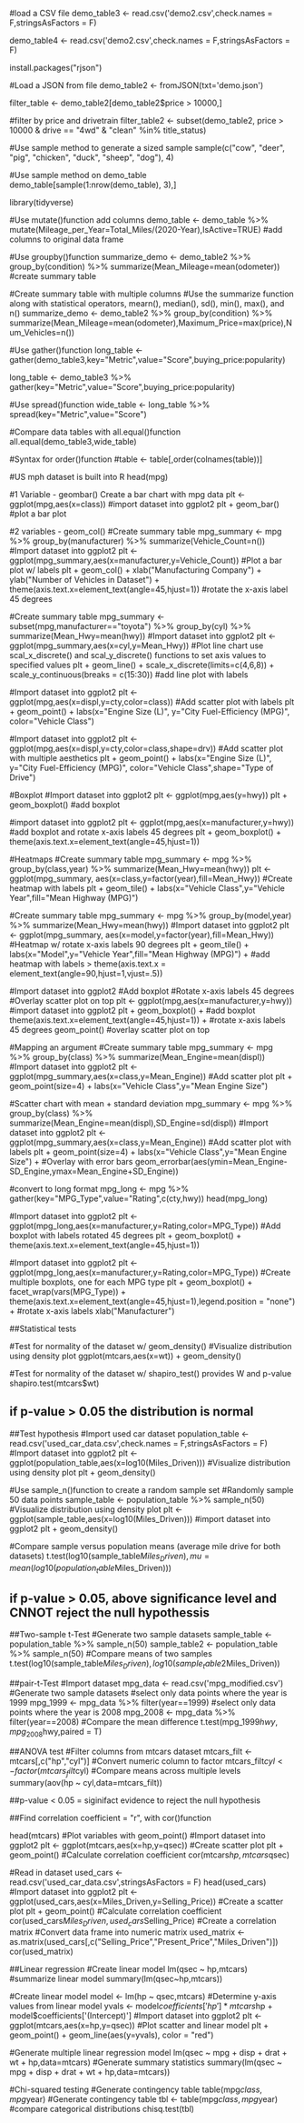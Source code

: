 #load a CSV file
demo_table3 <- read.csv('demo2.csv',check.names = F,stringsAsFactors = F)

demo_table4 <- read.csv('demo2.csv',check.names = F,stringsAsFactors = F)

install.packages("rjson")

#Load a JSON from file
demo_table2 <- fromJSON(txt='demo.json')

filter_table <- demo_table2[demo_table2$price > 10000,]

#filter by price and drivetrain
filter_table2 <- subset(demo_table2, price > 10000 & drive == "4wd" & "clean" %in% title_status) 

#Use sample method to generate a sized sample
sample(c("cow", "deer", "pig", "chicken", "duck", "sheep", "dog"), 4)

#Use sample method on demo_table
demo_table[sample(1:nrow(demo_table), 3),]

library(tidyverse)

#Use mutate()function add columns
demo_table <- demo_table %>% mutate(Mileage_per_Year=Total_Miles/(2020-Year),IsActive=TRUE) #add columns to original data frame

#Use groupby()function
summarize_demo <- demo_table2 %>% group_by(condition) %>% summarize(Mean_Mileage=mean(odometer)) #create summary table

#Create summary table with multiple columns
#Use the summarize function along with statistical operators, mearn(), median(), sd(), min(), max(), and n()
summarize_demo <- demo_table2 %>% group_by(condition) %>% summarize(Mean_Mileage=mean(odometer),Maximum_Price=max(price),Num_Vehicles=n()) 

#Use gather()function
long_table <- gather(demo_table3,key="Metric",value="Score",buying_price:popularity)


long_table <- demo_table3 %>% gather(key="Metric",value="Score",buying_price:popularity)

#Use spread()function
wide_table <- long_table %>% spread(key="Metric",value="Score")

#Compare data tables with all.equal()function
all.equal(demo_table3,wide_table)

#Syntax for order()function
#table <- table[,order(colnames(table))]

#US mph dataset is built into R 
head(mpg)

#1 Variable - geombar() Create a bar chart with mpg data 
plt <- ggplot(mpg,aes(x=class)) #import dataset into ggplot2
plt + geom_bar() #plot a bar plot

#2 variables - geom_col()
#Create summary table
mpg_summary <- mpg %>% group_by(manufacturer) %>% summarize(Vehicle_Count=n()) 
#Import dataset into ggplot2
plt <- ggplot(mpg_summary,aes(x=manufacturer,y=Vehicle_Count)) 
#Plot a bar plot w/ labels
plt + geom_col() + xlab("Manufacturing Company") + ylab("Number of Vehicles in Dataset") +
theme(axis.text.x=element_text(angle=45,hjust=1)) #rotate the x-axis label 45 degrees

#Create summary table
mpg_summary <- subset(mpg,manufacturer=="toyota") %>% group_by(cyl) %>% summarize(Mean_Hwy=mean(hwy)) 
#Import dataset into ggplot2
plt <- ggplot(mpg_summary,aes(x=cyl,y=Mean_Hwy)) 
#Plot line chart use scal_x_discrete() and scal_y_discrete() functions to set axis values to specified values
plt + geom_line() + scale_x_discrete(limits=c(4,6,8)) + scale_y_continuous(breaks = c(15:30)) #add line plot with labels

#Import dataset into ggplot2
plt <- ggplot(mpg,aes(x=displ,y=cty,color=class))
#Add scatter plot with labels
plt + geom_point() + labs(x="Engine Size (L)", y="City Fuel-Efficiency (MPG)", color="Vehicle Class") 

#Import dataset into ggplot2
plt <- ggplot(mpg,aes(x=displ,y=cty,color=class,shape=drv)) 
#Add scatter plot with multiple aesthetics
plt + geom_point() + labs(x="Engine Size (L)", y="City Fuel-Efficiency (MPG)", color="Vehicle Class",shape="Type of Drive") 

#Boxplot
#Import dataset into ggplot2
plt <- ggplot(mpg,aes(y=hwy)) 
plt + geom_boxplot() #add boxplot

#import dataset into ggplot2
plt <- ggplot(mpg,aes(x=manufacturer,y=hwy)) 
#add boxplot and rotate x-axis labels 45 degrees
plt + geom_boxplot() + theme(axis.text.x=element_text(angle=45,hjust=1)) 


#Heatmaps
#Create summary table
mpg_summary <- mpg %>% group_by(class,year) %>% summarize(Mean_Hwy=mean(hwy)) 
plt <- ggplot(mpg_summary, aes(x=class,y=factor(year),fill=Mean_Hwy))
#Create heatmap with labels 
plt + geom_tile() + labs(x="Vehicle Class",y="Vehicle 
Year",fill="Mean Highway (MPG)") 


#Create summary table
mpg_summary <- mpg %>% group_by(model,year) %>% summarize(Mean_Hwy=mean(hwy)) 
#Import dataset into ggplot2
plt <- ggplot(mpg_summary, aes(x=model,y=factor(year),fill=Mean_Hwy)) 
#Heatmap w/ rotate x-axis labels 90 degrees
plt + geom_tile() + labs(x="Model",y="Vehicle Year",fill="Mean Highway (MPG)") + #add heatmap with labels > theme(axis.text.x = element_text(angle=90,hjust=1,vjust=.5)) 

#Import dataset into ggplot2
#Add boxplot
#Rotate x-axis labels 45 degrees
#Overlay scatter plot on top
plt <- ggplot(mpg,aes(x=manufacturer,y=hwy)) #import dataset into ggplot2
plt + geom_boxplot() + #add boxplot
theme(axis.text.x=element_text(angle=45,hjust=1)) + #rotate x-axis labels 45 degrees
geom_point() #overlay scatter plot on top


#Mapping an argument
#Create summary table
mpg_summary <- mpg %>% group_by(class) %>% summarize(Mean_Engine=mean(displ))
#Import dataset into ggplot2
plt <- ggplot(mpg_summary,aes(x=class,y=Mean_Engine)) 
#Add scatter plot
plt + geom_point(size=4) + labs(x="Vehicle Class",y="Mean Engine Size") 

#Scatter chart with mean + standard deviation
mpg_summary <- mpg %>% group_by(class) %>% summarize(Mean_Engine=mean(displ),SD_Engine=sd(displ))
#Import dataset into ggplot2
plt <- ggplot(mpg_summary,aes(x=class,y=Mean_Engine)) 
#Add scatter plot with labels
plt + geom_point(size=4) + labs(x="Vehicle Class",y="Mean Engine Size") + 
#Overlay with error bars
geom_errorbar(aes(ymin=Mean_Engine-SD_Engine,ymax=Mean_Engine+SD_Engine)) 

#convert to long format
mpg_long <- mpg %>% gather(key="MPG_Type",value="Rating",c(cty,hwy)) 
head(mpg_long)

#Import dataset into ggplot2
plt <- ggplot(mpg_long,aes(x=manufacturer,y=Rating,color=MPG_Type)) 
#Add boxplot with labels rotated 45 degrees
plt + geom_boxplot() + theme(axis.text.x=element_text(angle=45,hjust=1)) 

#Import dataset into ggplot2
plt <- ggplot(mpg_long,aes(x=manufacturer,y=Rating,color=MPG_Type)) 
#Create multiple boxplots, one for each MPG type
plt + geom_boxplot() + facet_wrap(vars(MPG_Type)) + 
theme(axis.text.x=element_text(angle=45,hjust=1),legend.position = "none") +
#rotate x-axis labels
xlab("Manufacturer") 

##Statistical tests

#Test for normality of the dataset w/ geom_density()
#Visualize distribution using density plot
ggplot(mtcars,aes(x=wt)) + geom_density() 

#Test for normality of the dataset w/ shapiro_test()  provides W and p-value
shapiro.test(mtcars$wt)

## if p-value > 0.05 the distribution is normal

##Test hypothesis
#Import used car dataset
population_table <- read.csv('used_car_data.csv',check.names = F,stringsAsFactors = F) 
#Import dataset into ggplot2
plt <- ggplot(population_table,aes(x=log10(Miles_Driven))) 
#Visualize distribution using density plot
plt + geom_density() 

#Use sample_n()function to create a random sample set
#Randomly sample 50 data points
sample_table <- population_table %>% sample_n(50) 
#Visualize distribution using density plot
plt <- ggplot(sample_table,aes(x=log10(Miles_Driven))) #import dataset into ggplot2
plt + geom_density() 

#Compare sample versus population means (average mile drive for both datasets)
t.test(log10(sample_table$Miles_Driven),mu=mean(log10(population_table$Miles_Driven))) 
## if p-value > 0.05, above significance level and CNNOT reject the null hypothessis

##Two-sample t-Test
#Generate two sample datasets
sample_table <- population_table %>% sample_n(50) 
sample_table2 <- population_table %>% sample_n(50)
#Compare means of two samples
t.test(log10(sample_table$Miles_Driven),log10(sample_table2$Miles_Driven)) 

##pair-t-Test
#Import dataset
mpg_data <- read.csv('mpg_modified.csv') 
#Generate two sample datasets
#select only data points where the year is 1999
mpg_1999 <- mpg_data %>% filter(year==1999)
#select only data points where the year is 2008
mpg_2008 <- mpg_data %>% filter(year==2008)
#Compare the mean difference 
t.test(mpg_1999$hwy,mpg_2008$hwy,paired = T) 


##ANOVA test
#Filter columns from mtcars dataset
mtcars_filt <- mtcars[,c("hp","cyl")] 
#Convert numeric column to factor
mtcars_filt$cyl <- factor(mtcars_filt$cyl) 
#Compare means across multiple levels
summary(aov(hp ~ cyl,data=mtcars_filt))

##p-value < 0.05 = siginifact evidence to reject the null hypothesis

##Find correlation coefficient = "r", with cor()function

head(mtcars)
#Plot variables with geom_point()
#Import dataset into ggplot2
plt <- ggplot(mtcars,aes(x=hp,y=qsec)) 
#Create scatter plot
plt + geom_point() 
#Calculate correlation coefficient
cor(mtcars$hp,mtcars$qsec) 

#Read in dataset
used_cars <- read.csv('used_car_data.csv',stringsAsFactors = F) 
head(used_cars)
#Import dataset into ggplot2
plt <- ggplot(used_cars,aes(x=Miles_Driven,y=Selling_Price)) 
#Create a scatter plot
plt + geom_point() 
#Calculate correlation coefficient
cor(used_cars$Miles_Driven,used_cars$Selling_Price) 
#Create a correlation matrix
#Convert data frame into numeric matrix
used_matrix <- as.matrix(used_cars[,c("Selling_Price","Present_Price","Miles_Driven")]) 
cor(used_matrix)


##Linear regression
#Create linear model
lm(qsec ~ hp,mtcars) 
#summarize linear model
summary(lm(qsec~hp,mtcars))

#Create linear model
model <- lm(hp ~ qsec,mtcars) 
#Determine y-axis values from linear model
yvals <- model$coefficients['hp']*mtcars$hp + model$coefficients['(Intercept)'] 
#Import dataset into ggplot2
plt <- ggplot(mtcars,aes(x=hp,y=qsec)) 
#Plot scatter and linear model
plt + geom_point() + geom_line(aes(y=yvals), color = "red") 

#Generate multiple linear regression model
lm(qsec ~ mpg + disp + drat + wt + hp,data=mtcars) 
#Generate summary statistics
summary(lm(qsec ~ mpg + disp + drat + wt + hp,data=mtcars)) 


#Chi-squared testing
#Generate contingency table
table(mpg$class,mpg$year) 
#Generate contingency table
tbl <- table(mpg$class,mpg$year)
#compare categorical distributions
chisq.test(tbl) 
